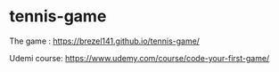 # tennis-game

The game : https://brezel141.github.io/tennis-game/

Udemi course:
https://www.udemy.com/course/code-your-first-game/

